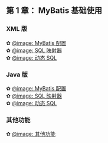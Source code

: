 
<div class = 'data-section default-folding'>
<h2 class = 'section-title'>第 <label class = 'block-number'>1</label> 章： MyBatis 基础使用</h2>
<div class = 'folding-area'>

<h3 class = 'auto-sort-sub'>XML 版</h3>

✿ [@image: MyBatis 配置](https://ljq199612.gitee.io/Volume/Volume_II/IT/images/java/mybatis/05.png)  
✿ [@image: SQL 映射器](https://ljq199612.gitee.io/Volume/Volume_II/IT/images/java/mybatis/07.png)  
✿ [@image: 动态 SQL](https://ljq199612.gitee.io/Volume/Volume_II/IT/images/java/mybatis/09.png)  

<h3 class = 'auto-sort-sub'>Java 版</h3>

✿ [@image: MyBatis 配置](https://ljq199612.gitee.io/Volume/Volume_II/IT/images/java/mybatis/06.png)  
✿ [@image: SQL 映射器](https://ljq199612.gitee.io/Volume/Volume_II/IT/images/java/mybatis/08.png)  
✿ [@image: 动态 SQL](https://ljq199612.gitee.io/Volume/Volume_II/IT/images/java/mybatis/10.png)  

<h3 class = 'auto-sort-sub'>其他功能</h3>

✿ [@image: 其他功能](https://ljq199612.gitee.io/Volume/Volume_II/IT/images/java/mybatis/11.png)  




</div>
</div>
